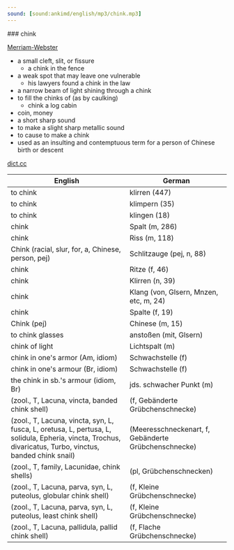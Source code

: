 ```yaml
---
sound: [sound:ankimd/english/mp3/chink.mp3]
---
```


\### chink

[Merriam-Webster](https://www.merriam-webster.com/dictionary/chink)

- a small cleft, slit, or fissure
    - a chink in the fence
- a weak spot that may leave one vulnerable
    - his lawyers found a chink in the law
- a narrow beam of light shining through a chink
- to fill the chinks of (as by caulking)
    - chink a log cabin
- coin, money
- a short sharp sound
- to make a slight sharp metallic sound
- to cause to make a chink
- used as an insulting and contemptuous term for a person of Chinese birth or descent

[dict.cc](https://www.dict.cc/chink)

| English        | German       |
| -------------- | ------------ |
| to chink | klirren (447) |
| to chink | klimpern (35) |
| to chink | klingen (18) |
| chink | Spalt (m, 286) |
| chink | Riss (m, 118) |
| Chink (racial, slur, for, a, Chinese, person, pej) | Schlitzauge (pej, n, 88) |
| chink | Ritze (f, 46) |
| chink | Klirren (n, 39) |
| chink | Klang (von, Glsern, Mnzen, etc, m, 24) |
| chink | Spalte (f, 19) |
| Chink (pej) | Chinese (m, 15) |
| to chink glasses | anstoßen (mit, Glsern) |
| chink of light | Lichtspalt (m) |
| chink in one's armor (Am, idiom) | Schwachstelle (f) |
| chink in one's armour (Br, idiom) | Schwachstelle (f) |
| the chink in sb.'s armour (idiom, Br) | jds. schwacher Punkt (m) |
|  (zool., T, Lacuna, vincta, banded chink shell) |  (f, Gebänderte Grübchenschnecke) |
|  (zool., T, Lacuna, vincta, syn, L, fusca, L, oretusa, L, pertusa, L, solidula, Epheria, vincta, Trochus, divaricatus, Turbo, vinctus, banded chink snail) |  (Meeresschneckenart, f, Gebänderte Grübchenschnecke) |
|  (zool., T, family, Lacunidae, chink shells) |  (pl, Grübchenschnecken) |
|  (zool., T, Lacuna, parva, syn, L, puteolus, globular chink shell) |  (f, Kleine Grübchenschnecke) |
|  (zool., T, Lacuna, parva, syn, L, puteolus, least chink shell) |  (f, Kleine Grübchenschnecke) |
|  (zool., T, Lacuna, pallidula, pallid chink shell) |  (f, Flache Grübchenschnecke) |
